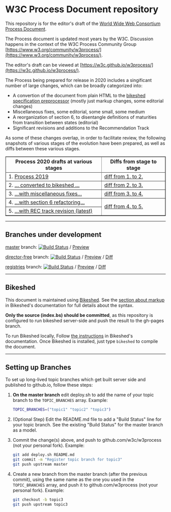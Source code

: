 # W3C Process Document repository


This repository is for the editor's draft of the [World Wide Web Consortium Process Document](https://www.w3.org/Consortium/Process/).

The Process document is updated most years by the W3C.
Discussion happens in the context of the W3C Process Community Group
[https://www.w3.org/community/w3process/](https://www.w3.org/community/w3process/).

The editor's draft can be viewed at [https://w3c.github.io/w3process/](https://w3c.github.io/w3process/).

The Process being prepared for release in 2020
includes a singificant number of large changes,
which can be broadly categorized into:
* A convertion of the document from plain HTML to the <a href="#bikeshed">bikeshed specification preprocessor</a>
	(mostly just markup changes,
	some editorial changes)
* Miscellaneous fixes, some editorial, some small, some medium
* A reorganization of section 6,
	to disentangle definitions of maturities from transition between states
	(editorial)
* Significant revisions and additions to the Recommendation Track

As some of these changes overlap,
in order to facilitate review,
the following snapshots of various stages of the evolution have been prepared,
as well as diffs between these various stages.

<table border=1>
<tr><th>Process 2020 drafts at various stages</th><th>Diffs from stage to stage</th></tr>
	<tr><td rowspan=2>1. <a href="https://www.w3.org/2019/Process-20190301/">Process 2019</a></td></tr>
<tr><td rowspan=2><a href="https://services.w3.org/htmldiff?doc1=https%3A%2F%2Fwww.w3.org%2F2019%2FProcess-20190301%2F&doc2=https%3A%2F%2Fw3c.github.io%2Fw3process%2Fsnapshots%2F2019-02-04-bikesheded.html">diff from 1. to 2.</a></td></tr>
<tr><td rowspan=2>2. <a href="https://w3c.github.io/w3process/snapshots/2019-02-04-bikesheded.html">… converted to bikeshed …</a></td></tr>
<tr><td rowspan=2><a href="https://services.w3.org/htmldiff?doc1=https%3A%2F%2Fw3c.github.io%2Fw3process%2Fsnapshots%2F2019-02-04-bikesheded.html&doc2=https%3A%2F%2Fw3c.github.io%2Fw3process%2Fsnapshots%2F2020-01-09-before-everblue.html">diff from 2. to 3.</a></td></tr>
<tr><td rowspan=2>3. <a href="https://w3c.github.io/w3process/snapshots/2020-01-09-before-everblue.html">…with miscellaneous fixes…</a></td></tr>
<tr><td rowspan=2><a href="https://services.w3.org/htmldiff?doc1=https%3A%2F%2Fw3c.github.io%2Fw3process%2Fsnapshots%2F2020-01-09-before-everblue.html&doc2=https%3A%2F%2Fw3c.github.io%2Fw3process%2Fsnapshots%2F2020-01-09-refactor.html">diff from 3. to 4.</a></td></tr>
<tr><td rowspan=2>4. <a href="https://w3c.github.io/w3process/snapshots/2020-01-09-refactor.html">…with section 6 refactoring…</a></td></tr>
<tr><td rowspan=2><a href="https://services.w3.org/htmldiff?doc1=https%3A%2F%2Fw3c.github.io%2Fw3process%2Fsnapshots%2F2020-01-09-refactor.html&doc2=https%3A%2F%2Fw3c.github.io%2Fw3process%2Fsnapshots%2Fafter-everblue.html">diff from 4. to 5.</a></td></tr>
	<tr><td>5. <a href="https://w3c.github.io/w3process/snapshots/after-everblue.html">…with REC track revision (latest)</a></td></tr>
</table>

----
## Branches under development

[master](https://github.com/w3c/w3process/tree/master) branch:
[![Build Status](https://travis-ci.com/w3c/w3process.svg?branch=master)](https://travis-ci.com/w3c/w3process) /
[Preview](https://w3c.github.io/w3process/)

[director-free](https://github.com/w3c/w3process/tree/director-free) branch:
[![Build Status](https://travis-ci.com/w3c/w3process.svg?branch=director-free)](https://travis-ci.com/w3c/w3process) /
[Preview](https://w3c.github.io/w3process/director-free/) /
[Diff](https://services.w3.org/htmldiff?doc1=https%3A%2F%2Fw3c.github.io%2Fw3process%2F&doc2=https%3A%2F%2Fw3c.github.io%2Fw3process%2Fdirector-free)

[registries](https://github.com/w3c/w3process/tree/registries) branch:
[![Build Status](https://travis-ci.com/w3c/w3process.svg?branch=registries)](https://travis-ci.com/w3c/w3process) /
[Preview](https://w3c.github.io/w3process/registries) /
[Diff](https://services.w3.org/htmldiff?doc1=https%3A%2F%2Fw3c.github.io%2Fw3process%2F&doc2=https%3A%2F%2Fw3c.github.io%2Fw3process%2Fregistries)

----
## Bikeshed

This document is maintained using [Bikeshed](https://tabatkins.github.io/bikeshed/).
See the [section about markup](https://tabatkins.github.io/bikeshed/#markup-shortcuts) in Bikeshed's documentation for full details about the syntax.

**Only the source (index.bs) should be committed**,
as this repository is configured to run bikeshed server-side and push the result to the gh-pages branch.

To run Bikeshed locally,
Follow [the instructions](https://tabatkins.github.io/bikeshed/#installing) in Bikeshed's documentation.
Once Bikeshed is installed, just type `bikeshed` to compile the document.

----
## Setting up Branches

To set up long-lived topic branches which get built server side and published to github.io,
follow these steps:

1. **On the master branch** edit deploy.sh to add the name of your topic branch to the `TOPIC_BRANCHES` array. Example:

    ```bash
    TOPIC_BRANCHES=("topic1" "topic2" "topic3")
    ```

2. (Optional Step) Edit the README.md file to add a "Build Status" line for your topic branch.
   See the existing "Build Status" for the master branch as a model.
3. Commit the change(s) above, and push to github.com/w3c/w3process (not your personal fork). Example:

    ```bash
    git add deploy.sh README.md
    git commit -m "Register topic branch for topic3"
    git push upstream master
    ```

4. Create a new branch from the master branch (after the previous commit), using the same name as the one you used in the `TOPIC_BRANCHES` array, and push it to github.com/w3process (not your personal fork). Example:

    ```bash
    git checkout -b topic3
    git push upstream topic3
    ```
